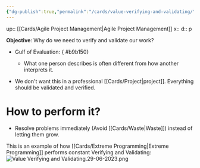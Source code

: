 ```yaml
---
{"dg-publish":true,"permalink":"/cards/value-verifying-and-validating/"}
---
```


up:: [[Cards/Agile Project Management\|Agile Project Management]] 
x:: 
d:: p

**Objective**: Why do we need to verify and validate our work? 
- Gulf of Evaluation:
{ #b9b150}

	- What one person describes is often different from how another interprets it. 
- We don't want this in a professional [[Cards/Project\|project]]. Everything should be validated and verified. 

# How to perform it? 

- Resolve problems immediately (Avoid [[Cards/Waste\|Waste]]) instead of letting them grow. 

This is an example of how [[Cards/Extreme Programming\|Extreme Programming]] performs constant Verifying and Validating:
![Value Verifying and Validating.29-06-2023.png](/img/user/Extras/Images/Value%20Verifying%20and%20Validating.29-06-2023.png)

